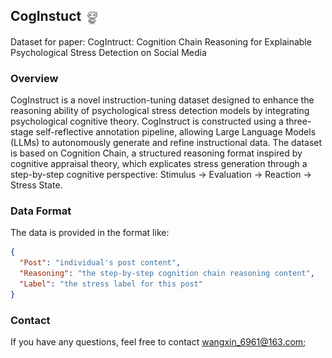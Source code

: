 ## CogInstuct <img src='https://github.com/XinWangcs/CogInstuct/blob/main/icon.jpg' width=5% align="center"/>
Dataset for paper: CogIntruct: Cognition Chain Reasoning for Explainable Psychological Stress Detection on Social Media
### Overview
CogInstruct is a novel instruction-tuning dataset designed to enhance the reasoning ability of psychological stress detection models by integrating psychological cognitive theory. 
CogInstruct is constructed using a three-stage self-reflective annotation pipeline, allowing Large Language Models (LLMs) to autonomously generate and refine instructional data. The dataset is based on Cognition Chain, a structured reasoning format inspired by cognitive appraisal theory, which explicates stress generation through a step-by-step cognitive perspective: Stimulus → Evaluation → Reaction → Stress State.
<!--
### Dataset Construction Framework
<img src='https://github.com/XinWangcs/CogInstuct/blob/main/framework.png' width=80%/>
-->

### Data Format
The data is provided in the format like:
```json
{
  "Post": "individual's post content",
  "Reasoning": "the step-by-step cognition chain reasoning content",
  "Label": "the stress label for this post"
}
```
### Contact
If you have any questions, feel free to contact [wangxin_6961@163.com;](mailto:wangxin_6961@163.com)

